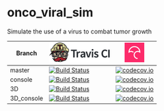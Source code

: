 # onco_viral_sim

Simulate the use of a virus to combat tumor growth

Branch|[![Travis CI logo](ci/pics/TravisCI.png)](https://travis-ci.org)|[![Codecov logo](ci/pics/Codecov.png)](https://www.codecov.io)
---|---|---
master|[![Build Status](https://travis-ci.org/thijsjanzen/onco_viral_sim.svg?branch=master)](https://travis-ci.org/thijsjanzen/onco_viral_sim)   | [![codecov.io](https://codecov.io/github/thijsjanzen/onco_viral_sim/coverage.svg?branch=master)](https://codecov.io/github/thijsjanzen/onco_viral_sim/coverage.svg?branch=master)
console|[![Build Status](https://travis-ci.org/thijsjanzen/onco_viral_sim.svg?branch=console)](https://travis-ci.org/thijsjanzen/onco_viral_sim) | [![codecov.io](https://codecov.io/github/thijsjanzen/onco_viral_sim/coverage.svg?branch=console)](https://codecov.io/github/thijsjanzen/onco_viral_sim/coverage.svg?branch=console)
3D|[![Build Status](https://travis-ci.org/thijsjanzen/onco_viral_sim.svg?branch=3D)](https://travis-ci.org/thijsjanzen/onco_viral_sim) | [![codecov.io](https://codecov.io/github/thijsjanzen/onco_viral_sim/coverage.svg?branch=3D)](https://codecov.io/github/thijsjanzen/onco_viral_sim/coverage.svg?branch=3D)
3D_console|[![Build Status](https://travis-ci.org/thijsjanzen/onco_viral_sim.svg?branch=3D_console)](https://travis-ci.org/thijsjanzen/onco_viral_sim) | [![codecov.io](https://codecov.io/github/thijsjanzen/onco_viral_sim/coverage.svg?branch=3D_console)](https://codecov.io/github/thijsjanzen/onco_viral_sim/coverage.svg?branch=3d_console)
